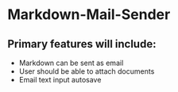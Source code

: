 # Markdown-Mail-Sender

## Primary features will include:
- Markdown can be sent as email
- User should be able to attach documents
- Email text input autosave

